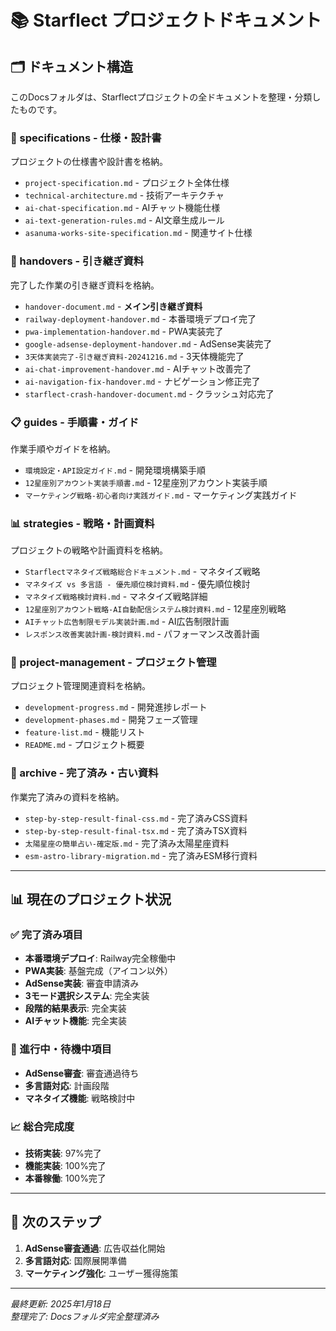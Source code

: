 # 📚 Starflect プロジェクトドキュメント

## 🗂️ **ドキュメント構造**

このDocsフォルダは、Starflectプロジェクトの全ドキュメントを整理・分類したものです。

### **📖 specifications** - 仕様・設計書
プロジェクトの仕様書や設計書を格納。

- `project-specification.md` - プロジェクト全体仕様
- `technical-architecture.md` - 技術アーキテクチャ
- `ai-chat-specification.md` - AIチャット機能仕様
- `ai-text-generation-rules.md` - AI文章生成ルール
- `asanuma-works-site-specification.md` - 関連サイト仕様

### **🔄 handovers** - 引き継ぎ資料
完了した作業の引き継ぎ資料を格納。

- `handover-document.md` - **メイン引き継ぎ資料**
- `railway-deployment-handover.md` - 本番環境デプロイ完了
- `pwa-implementation-handover.md` - PWA実装完了
- `google-adsense-deployment-handover.md` - AdSense実装完了
- `3天体実装完了-引き継ぎ資料-20241216.md` - 3天体機能完了
- `ai-chat-improvement-handover.md` - AIチャット改善完了
- `ai-navigation-fix-handover.md` - ナビゲーション修正完了
- `starflect-crash-handover-document.md` - クラッシュ対応完了

### **📋 guides** - 手順書・ガイド
作業手順やガイドを格納。

- `環境設定・API設定ガイド.md` - 開発環境構築手順
- `12星座別アカウント実装手順書.md` - 12星座別アカウント実装手順
- `マーケティング戦略-初心者向け実践ガイド.md` - マーケティング実践ガイド

### **📊 strategies** - 戦略・計画資料
プロジェクトの戦略や計画資料を格納。

- `Starflectマネタイズ戦略総合ドキュメント.md` - マネタイズ戦略
- `マネタイズ vs 多言語 - 優先順位検討資料.md` - 優先順位検討
- `マネタイズ戦略検討資料.md` - マネタイズ戦略詳細
- `12星座別アカウント戦略-AI自動配信システム検討資料.md` - 12星座別戦略
- `AIチャット広告制限モデル実装計画.md` - AI広告制限計画
- `レスポンス改善実装計画-検討資料.md` - パフォーマンス改善計画

### **🎯 project-management** - プロジェクト管理
プロジェクト管理関連資料を格納。

- `development-progress.md` - 開発進捗レポート
- `development-phases.md` - 開発フェーズ管理
- `feature-list.md` - 機能リスト
- `README.md` - プロジェクト概要

### **📜 archive** - 完了済み・古い資料
作業完了済みの資料を格納。

- `step-by-step-result-final-css.md` - 完了済みCSS資料
- `step-by-step-result-final-tsx.md` - 完了済みTSX資料
- `太陽星座の簡単占い-確定版.md` - 完了済み太陽星座資料
- `esm-astro-library-migration.md` - 完了済みESM移行資料

---

## 📊 **現在のプロジェクト状況**

### **✅ 完了済み項目**
- **本番環境デプロイ**: Railway完全稼働中
- **PWA実装**: 基盤完成（アイコン以外）
- **AdSense実装**: 審査申請済み
- **3モード選択システム**: 完全実装
- **段階的結果表示**: 完全実装
- **AIチャット機能**: 完全実装

### **🔄 進行中・待機中項目**
- **AdSense審査**: 審査通過待ち
- **多言語対応**: 計画段階
- **マネタイズ機能**: 戦略検討中

### **📈 総合完成度**
- **技術実装**: 97%完了
- **機能実装**: 100%完了
- **本番稼働**: 100%完了

---

## 🚀 **次のステップ**

1. **AdSense審査通過**: 広告収益化開始
2. **多言語対応**: 国際展開準備
3. **マーケティング強化**: ユーザー獲得施策

---

*最終更新: 2025年1月18日*  
*整理完了: Docsフォルダ完全整理済み* 